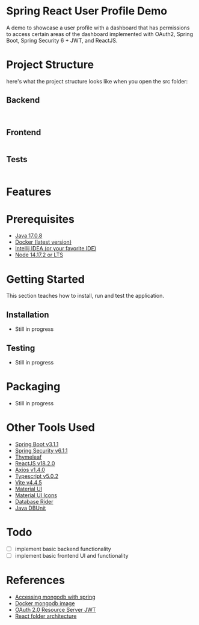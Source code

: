 # Spring React User Profile Demo

A demo to showcase a user profile with a dashboard that has permissions to access certain areas of the dashboard implemented with OAuth2, Spring Boot, Spring Security 6 + JWT, and ReactJS.

# Project Structure

here's what the project structure looks like when you open the src folder:
## Backend
```


```

## Frontend
```

```

## Tests
```

```

# Features


# Prerequisites
* [Java 17.0.8](https://www.oracle.com/java/technologies/javase/jdk17-archive-downloads.html)
* [Docker (latest version)](https://www.docker.com)
* [Intellij IDEA (or your favorite IDE)](https://www.jetbrains.com/toolbox-app/)
* [Node 14.17.2 or LTS](https://nodejs.org/en)

# Getting Started

This section teaches how to install, run and test the application.

## Installation

- Still in progress

## Testing

- Still in progress

# Packaging

- Still in progress

# Other Tools Used

* [Spring Boot v3.1.1](https://spring.io/projects/spring-boot)
* [Spring Security v6.1.1](https://spring.io/projects/spring-security)
* [Thymeleaf](https://www.thymeleaf.org)
* [ReactJS v18.2.0](https://reactjs.org/)
* [Axios v1.4.0](https://axios-http.com/docs/intro)
* [Typescript v5.0.2](https://www.typescriptlang.org)
* [Vite v4.4.5](https://vitejs.dev)
* [Material UI](https://mui.com)
* [Material UI Icons](https://mui.com)
* [Database Rider](https://github.com/database-rider/database-rider)
* [Java DBUnit](https://www.baeldung.com/java-dbunit)

# Todo
- [ ] implement basic backend functionality
- [ ] implement basic frontend UI and functionality

# References

* [Accessing mongodb with spring](https://spring.io/guides/gs/accessing-data-mongodb/)
* [Docker mongodb image](https://hub.docker.com/_/mongo)
* [OAuth 2.0 Resource Server JWT](https://docs.spring.io/spring-security/reference/servlet/oauth2/resource-server/jwt.html)
* [React folder architecture](https://blog.webdevsimplified.com/2022-07/react-folder-structure/)
